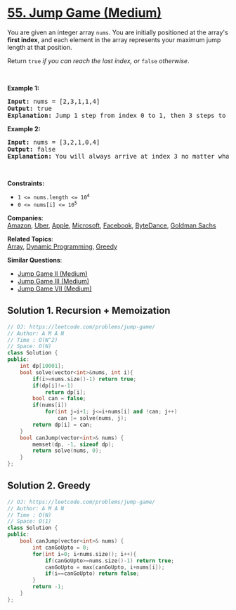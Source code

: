 # [55. Jump Game (Medium)](https://leetcode.com/problems/jump-game/)

<p>You are given an integer array <code>nums</code>. You are initially positioned at the array's <strong>first index</strong>, and each element in the array represents your maximum jump length at that position.</p>

<p>Return <code>true</code><em> if you can reach the last index, or </em><code>false</code><em> otherwise</em>.</p>

<p>&nbsp;</p>
<p><strong>Example 1:</strong></p>

<pre><strong>Input:</strong> nums = [2,3,1,1,4]
<strong>Output:</strong> true
<strong>Explanation:</strong> Jump 1 step from index 0 to 1, then 3 steps to the last index.
</pre>

<p><strong>Example 2:</strong></p>

<pre><strong>Input:</strong> nums = [3,2,1,0,4]
<strong>Output:</strong> false
<strong>Explanation:</strong> You will always arrive at index 3 no matter what. Its maximum jump length is 0, which makes it impossible to reach the last index.
</pre>

<p>&nbsp;</p>
<p><strong>Constraints:</strong></p>

<ul>
	<li><code>1 &lt;= nums.length &lt;= 10<sup>4</sup></code></li>
	<li><code>0 &lt;= nums[i] &lt;= 10<sup>5</sup></code></li>
</ul>


**Companies**:  
[Amazon](https://leetcode.com/company/amazon), [Uber](https://leetcode.com/company/uber), [Apple](https://leetcode.com/company/apple), [Microsoft](https://leetcode.com/company/microsoft), [Facebook](https://leetcode.com/company/facebook), [ByteDance](https://leetcode.com/company/bytedance), [Goldman Sachs](https://leetcode.com/company/goldman-sachs)

**Related Topics**:  
[Array](https://leetcode.com/tag/array/), [Dynamic Programming](https://leetcode.com/tag/dynamic-programming/), [Greedy](https://leetcode.com/tag/greedy/)

**Similar Questions**:
* [Jump Game II (Medium)](https://leetcode.com/problems/jump-game-ii/)
* [Jump Game III (Medium)](https://leetcode.com/problems/jump-game-iii/)
* [Jump Game VII (Medium)](https://leetcode.com/problems/jump-game-vii/)

## Solution 1. Recursion + Memoization

```cpp
// OJ: https://leetcode.com/problems/jump-game/
// Author: A M A N
// Time : O(N^2)
// Space: O(N)
class Solution {
public:
    int dp[10001];
    bool solve(vector<int>&nums, int i){
        if(i>=nums.size()-1) return true;
        if(dp[i]!=-1) 
            return dp[i];
        bool can = false;
        if(nums[i])
            for(int j=i+1; j<=i+nums[i] and !can; j++)
                can |= solve(nums, j);
        return dp[i] = can;
    }
    bool canJump(vector<int>& nums) {
        memset(dp, -1, sizeof dp);
        return solve(nums, 0);
    }
};
```


## Solution 2. Greedy

```cpp
// OJ: https://leetcode.com/problems/jump-game/
// Author: A M A N
// Time : O(N)
// Space: O(1)
class Solution {
public:
    bool canJump(vector<int>& nums) {
        int canGoUpto = 0;
        for(int i=0; i<nums.size(); i++){
            if(canGoUpto>=nums.size()-1) return true;
            canGoUpto = max(canGoUpto, i+nums[i]);
            if(i==canGoUpto) return false;
        }
        return -1;
    }
};
```